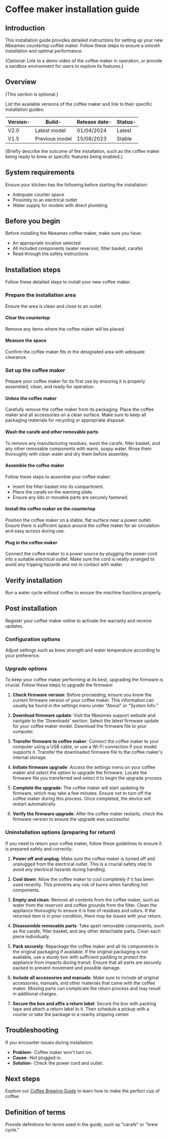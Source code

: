 # Coffee maker installation guide

## Introduction

This installation guide provides detailed instructions for setting up your new Nbeamex countertop coffee maker. Follow these steps to ensure a smooth installation and optimal performance.

{Optional: Link to a demo video of the coffee maker in operation, or provide a sandbox environment for users to explore its features.}

## Overview

{This section is optional.}

List the available versions of the coffee maker and link to their specific installation guides:

| **Version**- | **Build**-      | **Release date**- | **Status**- |
|--------------|-----------------|-------------------|-------------|
| V2.0         | Latest model    | 01/04/2024        | Latest      |
| V1.5         | Previous model  | 15/08/2023        | Stable      |

{Briefly describe the outcome of the installation, such as the coffee maker being ready to brew or specific features being enabled.}

## System requirements

Ensure your kitchen has the following before starting the installation:

- Adequate counter space
- Proximity to an electrical outlet
- Water supply for models with direct plumbing

## Before you begin

Before installing the Nbeamex coffee maker, make sure you have:

- An appropriate location selected
- All included components (water reservoir, filter basket, carafe)
- Read through the safety instructions

## Installation steps

Follow these detailed steps to install your new coffee maker.

### Prepare the installation area

Ensure the area is clean and close to an outlet.

#### Clear the countertop

Remove any items where the coffee maker will be placed.

#### Measure the space

Confirm the coffee maker fits in the designated area with adequate clearance.

### Set up the coffee maker

Prepare your coffee maker for its first use by ensuring it is properly assembled, clean, and ready for operation.

#### Unbox the coffee maker

Carefully remove the coffee maker from its packaging. Place the coffee maker and all accessories on a clean surface. Make sure to keep all packaging materials for recycling or appropriate disposal.

#### Wash the carafe and other removable parts

To remove any manufacturing residues, wash the carafe, filter basket, and any other removable components with warm, soapy water. Rinse them thoroughly with clean water and dry them before assembly.

#### Assemble the coffee maker

Follow these steps to assemble your coffee maker:

- Insert the filter basket into its compartment.
- Place the carafe on the warming plate.
- Ensure any lids or movable parts are securely fastened.

#### Install the coffee maker on the countertop

Position the coffee maker on a stable, flat surface near a power outlet. Ensure there is sufficient space around the coffee maker for air circulation and easy access during use.

#### Plug in the coffee maker

Connect the coffee maker to a power source by plugging the power cord into a suitable electrical outlet. Make sure the cord is neatly arranged to avoid any tripping hazards and not in contact with water.

## Verify installation

Run a water cycle without coffee to ensure the machine functions properly.

## Post installation

Register your coffee maker online to activate the warranty and receive updates.

### Configuration options

Adjust settings such as brew strength and water temperature according to your preference.

### Upgrade options

To keep your coffee maker performing at its best, upgrading the firmware is crucial. Follow these steps to upgrade the firmware:

1. **Check firmware version**: Before proceeding, ensure you know the current firmware version of your coffee maker. This information can usually be found in the settings menu under "About" or "System Info."

2. **Download firmware update**: Visit the Nbeamex support website and navigate to the 'Downloads' section. Select the latest firmware update for your coffee maker model. Download the firmware file to your computer.

3. **Transfer firmware to coffee maker**: Connect the coffee maker to your computer using a USB cable, or use a Wi-Fi connection if your model supports it. Transfer the downloaded firmware file to the coffee maker's internal storage.

4. **Initiate firmware upgrade**: Access the settings menu on your coffee maker and select the option to upgrade the firmware. Locate the firmware file you transferred and select it to begin the upgrade process.

5. **Complete the upgrade**: The coffee maker will start updating its firmware, which may take a few minutes. Ensure not to turn off the coffee maker during this process. Once completed, the device will restart automatically.

6. **Verify the firmware upgrade**: After the coffee maker restarts, check the firmware version to ensure the upgrade was successful.

### Uninstallation options (preparing for return)

If you need to return your coffee maker, follow these guidelines to ensure it is prepared safely and correctly:

1. **Power off and unplug**: Make sure the coffee maker is turned off and unplugged from the electrical outlet. This is a crucial safety step to avoid any electrical hazards during handling.

2. **Cool down**: Allow the coffee maker to cool completely if it has been used recently. This prevents any risk of burns when handling hot components.

3. **Empty and clean**: Remove all contents from the coffee maker, such as water from the reservoir and coffee grounds from the filter. Clean the appliance thoroughly to ensure it is free of residues and odors. If the returned item is in poor condition, there may be  issues with your return.

4. **Disassemble removable parts**: Take apart removable components, such as the carafe, filter basket, and any other detachable parts. Clean each piece individually.

5. **Pack securely**: Repackage the coffee maker and all its components in the original packaging if available. If the original packaging is not available, use a sturdy box with sufficient padding to protect the appliance from impacts during transit. Ensure that all parts are securely packed to prevent movement and possible damage.

6. **Include all accessories and manuals**: Make sure to include all original accessories, manuals, and other materials that came with the coffee maker. Missing parts can complicate the return process and may result in additional charges.

7. **Secure the box and affix a return label**: Secure the box with packing tape and attach a return label to it. Then schedule a pickup with a courier or take the package to a nearby shipping center.

## Troubleshooting

If you encounter issues during installation:

- **Problem**- Coffee maker won't turn on.
- **Cause**- Not plugged in.
- **Solution**- Check the power cord and outlet.

## Next steps

Explore our [Coffee Brewing Guide](#) to learn how to make the perfect cup of coffee.

## Definition of terms

Provide definitions for terms used in the guide, such as "carafe" or "brew cycle."